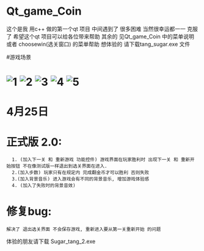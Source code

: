 # Qt_game_Coin
   这个是我 用c++ 做的第一个qt 项目 中间遇到了 很多困难 当然很幸运都一一 克服了
   希望这个qt 项目可以给各位带来帮助
   其余的 见Qt_game_Coin 中的菜单说明 或者 choosewin(选关窗口) 的菜单帮助
   想体验的 请下载tang_sugar.exe 文件

#游戏场景
# ![1](image/1.png) ![2](image/2.png)  ![3](image/3.png)  ![4](image/4.png) ![5](image/5.png)

# 4月25日
# 正式版 2.0:
      1. (加入下一关 和 重新游戏 功能控件) 游戏界面在玩家胜利时 出现下一关 和 重新开始按钮 不在像测试版一样退出到选关界面在进入.
      2.(加入步数) 玩家只有在规定内 完成翻金币才可以胜利 否则失败
      3.(加入背景音乐) 进入游戏会有不同的背景音乐, 增加游戏体验感
      4. (加入了失败时的背景音效)
# 修复bug:
    解决了 退出选关界面 不会保存游戏, 重新进入要从第一关重新开始 的问题
体验的朋友请下载 Sugar_tang_2.exe

